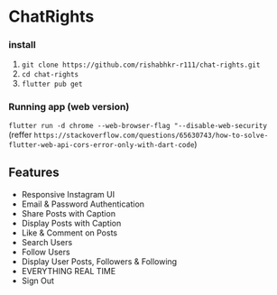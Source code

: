 # ChatRights

### install
1. ```git clone https://github.com/rishabhkr-r111/chat-rights.git```
2. ```cd chat-rights```
3. ```flutter pub get```
### Running app (web version)
```flutter run -d chrome --web-browser-flag "--disable-web-security ``` 
(reffer ```https://stackoverflow.com/questions/65630743/how-to-solve-flutter-web-api-cors-error-only-with-dart-code```)

## Features

- Responsive Instagram UI
- Email & Password Authentication
- Share Posts with Caption
- Display Posts with Caption
- Like & Comment on Posts
- Search Users
- Follow Users
- Display User Posts, Followers & Following
- EVERYTHING REAL TIME
- Sign Out
<!--
## Installation

After cloning this repository, migrate to `chat-rights` folder. Then, follow the following steps:

- Create Firebase Project
- Enable Authentication
- Make Firestore Rules
- Create Android, iOS & Web Apps
- Take Web FirebaseOptions and put it in main function in main.dart file replacing my keys (My keys wont work as I deleted my project)
  Then run the following commands to run your app:

```bash
  flutter pub get
  open -a simulator (to get iOS Simulator)
  flutter run
  flutter run -d chrome --web-renderer html (to see the best output)
```

## Tech Used

**Server**: Firebase Auth, Firebase Storage, Firebase Firestore

**Client**: Flutter, Provider -->
